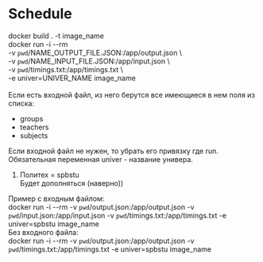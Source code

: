 # Schedule   
docker build . -t image_name  
docker run -i --rm \
                    -v `pwd`/NAME_OUTPUT_FILE.JSON:/app/output.json \  
                    -v `pwd`/NAME_INPUT_FILE.JSON:/app/input.json \  
                    -v `pwd`/timings.txt:/app/timings.txt \  
                    -e univer=UNIVER_NAME image_name  
<br>
Если есть входной файл, из него берутся все имеющиеся в нем поля из списка:   
- groups   
- teachers  
- subjects  

Если входной файл не нужен, то убрать его привязку где run.  
Обязательная переменная univer - название универа.
1. Политех = spbstu  
  Будет дополняться (наверно))
   
Пример с входным файлом:  
docker run -i --rm -v `pwd`/output.json:/app/output.json -v `pwd`/input.json:/app/input.json -v `pwd`/timings.txt:/app/timings.txt -e univer=spbstu image_name  
Без входного файла:  
docker run -i --rm -v `pwd`/output.json:/app/output.json -v `pwd`/timings.txt:/app/timings.txt -e univer=spbstu image_name  